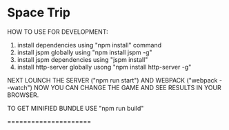 Space Trip
=====================

HOW TO USE FOR DEVELOPMENT:

1. install dependencies using "npm install" command
2. install jspm globally using "npm install jspm -g"
3. install jspm dependencies using "jspm install"
4. install http-server globally usong "npm install http-server -g"

NEXT LOUNCH THE SERVER ("npm run start")  AND WEBPACK ("webpack --watch")
NOW YOU CAN CHANGE THE GAME AND SEE RESULTS IN YOUR BROWSER.

TO GET MINIFIED BUNDLE USE "npm run build"

=====================